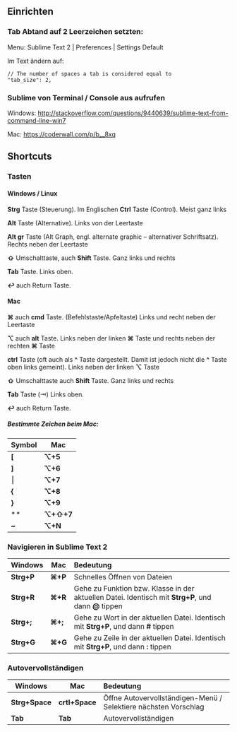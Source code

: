 ## Einrichten

### Tab Abtand auf 2 Leerzeichen setzten:
Menu:
Sublime Text 2 | Preferences | Settings Default

Im Text ändern auf:

    // The number of spaces a tab is considered equal to
    "tab_size": 2,

### Sublime von Terminal / Console aus aufrufen

Windows: http://stackoverflow.com/questions/9440639/sublime-text-from-command-line-win7

Mac: https://coderwall.com/p/b__8xq

## Shortcuts

### Tasten

#### Windows / Linux

**Strg** Taste (Steuerung). Im Englischen **Ctrl** Taste (Control). Meist ganz links 

**Alt** Taste (Alternative). Links von der Leertaste

**Alt gr** Taste (Alt Graph, engl. alternate graphic – alternativer Schriftsatz). Rechts neben der Leertaste

**⇧** Umschalttaste, auch **Shift** Taste. Ganz links und rechts

**Tab** Taste. Links oben.

**↩** auch Return Taste.

#### Mac

**⌘** auch **cmd** Taste. (Befehlstaste/Apfeltaste)  Links und recht neben der Leertaste

**⌥** auch **alt** Taste. Links  neben der linken **⌘**  Taste  und rechts neben der rechten  **⌘**   Taste

**ctrl** Taste (oft auch als **^** Taste dargestellt. Damit ist jedoch nicht die **^** Taste oben links gemeint). Links neben der linken **⌥**  Taste

**⇧** Umschalttaste auch **Shift** Taste. Ganz links und rechts

**Tab** Taste (⇥) Links oben.

**↩** auch Return Taste.

##### Bestimmte Zeichen beim Mac: 

| Symbol      | Mac |  
| ------------- | ------------- |
| **[** | **⌥+5** |
| **]** | **⌥+6** |
|  &#x23AE;  | **⌥+7** |
| **{** | **⌥+8** |
| **}**  | **⌥+9** |
| **\**  | **⌥+⇧+7** |
| **~**  | **⌥+N** |

### Navigieren in Sublime Text 2

| Windows      | Mac |  Bedeutung          | 
| ------------- | ------------- |:-------------|
| **Strg+P** | **⌘+P**| Schnelles Öffnen von Dateien |
| **Strg+R** | **⌘+R**|  Gehe zu Funktion bzw. Klasse in der aktuellen Datei. Identisch mit **Strg+P**, und dann **@** tippen|
| **Strg+;** | **⌘+;**|  Gehe zu Wort in der aktuellen Datei. Identisch mit **Strg+P**, und dann **#** tippen|
| **Strg+G** | **⌘+G** |  Gehe zu Zeile in der aktuellen Datei. Identisch mit **Strg+P**, und dann **:** tippen|

### Autovervollständigen

| Windows      | Mac |  Bedeutung          | 
| ------------- | ------------- |:-------------|
| **Strg+Space** | **crtl+Space**| Öffne Autovervollständigen-Menü / Selektiere nächsten Vorschlag |
| **Tab** | **Tab**| Autovervollständigen  |

